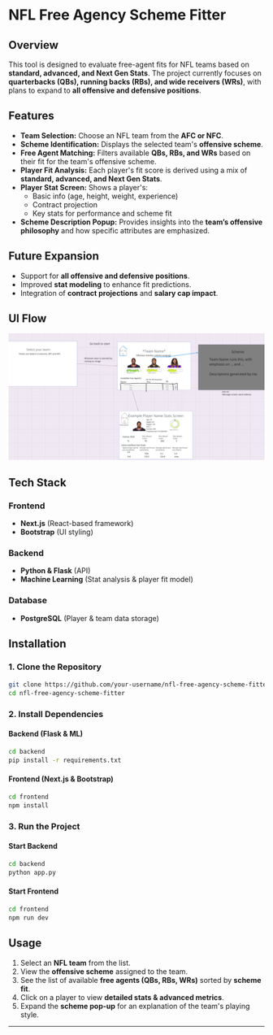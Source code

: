 # NFL Free Agency Scheme Fitter

## Overview
This tool is designed to evaluate free-agent fits for NFL teams based on **standard, advanced, and Next Gen Stats**. The project currently focuses on **quarterbacks (QBs), running backs (RBs), and wide receivers (WRs)**, with plans to expand to **all offensive and defensive positions**.

## Features
- **Team Selection:** Choose an NFL team from the **AFC or NFC**.
- **Scheme Identification:** Displays the selected team's **offensive scheme**.
- **Free Agent Matching:** Filters available **QBs, RBs, and WRs** based on their fit for the team's offensive scheme.
- **Player Fit Analysis:** Each player's fit score is derived using a mix of **standard, advanced, and Next Gen Stats**.
- **Player Stat Screen:** Shows a player's:
  - Basic info (age, height, weight, experience)
  - Contract projection
  - Key stats for performance and scheme fit
- **Scheme Description Popup:** Provides insights into the **team’s offensive philosophy** and how specific attributes are emphasized.

## Future Expansion
- Support for **all offensive and defensive positions**.
- Improved **stat modeling** to enhance fit predictions.
- Integration of **contract projections** and **salary cap impact**.

## UI Flow
![NFL Free Agency Scheme Fitter](nfl_free_agency_diagram.png)

## Tech Stack

### **Frontend**
- **Next.js** (React-based framework)
- **Bootstrap** (UI styling)

### **Backend**
- **Python & Flask** (API)
- **Machine Learning** (Stat analysis & player fit model)

### **Database**
- **PostgreSQL** (Player & team data storage)

## Installation
### **1. Clone the Repository**
```sh
git clone https://github.com/your-username/nfl-free-agency-scheme-fitter.git
cd nfl-free-agency-scheme-fitter
```

### **2. Install Dependencies**
#### **Backend (Flask & ML)**
```sh
cd backend
pip install -r requirements.txt
```

#### **Frontend (Next.js & Bootstrap)**
```sh
cd frontend
npm install
```

### **3. Run the Project**
#### **Start Backend**
```sh
cd backend
python app.py
```

#### **Start Frontend**
```sh
cd frontend
npm run dev
```

## Usage
1. Select an **NFL team** from the list.
2. View the **offensive scheme** assigned to the team.
3. See the list of available **free agents (QBs, RBs, WRs)** sorted by **scheme fit**.
4. Click on a player to view **detailed stats & advanced metrics**.
5. Expand the **scheme pop-up** for an explanation of the team's playing style.

---
